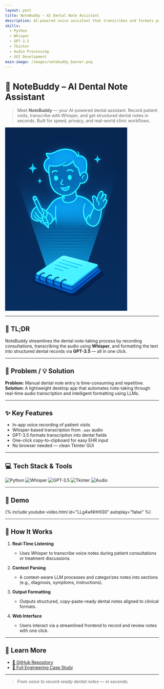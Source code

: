 ```yaml
---
layout: post
title: NoteBuddy – AI Dental Note Assistant
description: AI-powered voice assistant that transcribes and formats patient consultations into ready-to-use dental records.
skills:
  - Python
  - Whisper
  - GPT-3.5
  - Tkinter
  - Audio Processing
  - GUI Development
main-image: /images/notebuddy_banner.png
---
```


# 🦷 NoteBuddy – AI Dental Note Assistant

> Meet **NoteBuddy** — your AI-powered dental assistant. Record patient visits, transcribe with Whisper, and get structured dental notes in seconds. Built for speed, privacy, and real-world clinic workflows.

<img src="/assets/images/notebuddy/interface.png" alt="NoteBuddy UI Preview" width="400"/>

---

## 🚀 TL;DR  
NoteBuddy streamlines the dental note-taking process by recording consultations, transcribing the audio using **Whisper**, and formatting the text into structured dental records via **GPT-3.5** — all in one click.

---

## 🧩 Problem / 💡 Solution

**Problem:** Manual dental note entry is time-consuming and repetitive.  
**Solution:** A lightweight desktop app that automates note-taking through real-time audio transcription and intelligent formatting using LLMs.

---

## ✨ Key Features

- In-app voice recording of patient visits  
- Whisper-based transcription from `.wav` audio  
- GPT-3.5 formats transcription into dental fields  
- One-click copy-to-clipboard for easy EHR input  
- No browser needed — clean Tkinter GUI

---

## 💻 Tech Stack & Tools

![Python](https://img.shields.io/badge/Python-3776AB?style=flat&logo=python&logoColor=white)
![Whisper](https://img.shields.io/badge/Whisper-OpenAI-black?style=flat)
![GPT-3.5](https://img.shields.io/badge/GPT--3.5-OpenAI-blue?style=flat)
![Tkinter](https://img.shields.io/badge/Tkinter-GUI-yellow?style=flat)
![Audio](https://img.shields.io/badge/Audio-WAV-red?style=flat)

---

## 🎥 Demo

{% include youtube-video.html id="LLg4wNHHI30" autoplay="false" %}

---

## 🧠 How It Works

1. **Real-Time Listening**  
   - Uses Whisper to transcribe voice notes during patient consultations or treatment discussions.

2. **Context Parsing**  
   - A context-aware LLM processes and categorizes notes into sections (e.g., diagnosis, symptoms, instructions).

3. **Output Formatting**  
   - Outputs structured, copy-paste-ready dental notes aligned to clinical formats.

4. **Web Interface**  
   - Users interact via a streamlined frontend to record and review notes with one click.

---

## 📖 Learn More

- [🔗 GitHub Repository](https://github.com/20mup/NoteBuddy)
- [📄 Full Engineering Case Study](/docs/notebuddy-case-study.md)

---

> _From voice to record-ready dental notes — in seconds._
